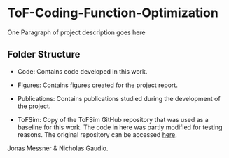 # ToF-Coding-Function-Optimization

One Paragraph of project description goes here

## Folder Structure

* Code: Contains code developed in this work.

* Figures: Contains figures created for the project report.

* Publications: Contains publications studied during the development of the project.

* ToFSim: Copy of the ToFSim GitHub repository that was used as a baseline for this work. The code in here was partly modified for testing reasons. The original repository can be accessed [here](https://github.com/felipegb94/ToFSim).


Jonas Messner & Nicholas Gaudio.


